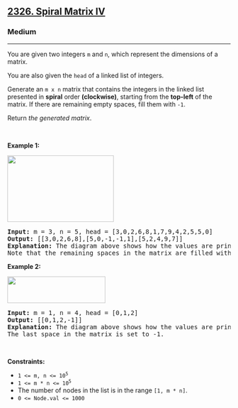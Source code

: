 <h2><a href="https://leetcode.com/problems/spiral-matrix-iv/?search=remove+outer&page=1">2326. Spiral Matrix IV</a></h2><h3>Medium</h3><hr><p>You are given two integers <code>m</code> and <code>n</code>, which represent the dimensions of a matrix.</p>

<p>You are also given the <code>head</code> of a linked list of integers.</p>

<p>Generate an <code>m x n</code> matrix that contains the integers in the linked list presented in <strong>spiral</strong> order <strong>(clockwise)</strong>, starting from the <strong>top-left</strong> of the matrix. If there are remaining empty spaces, fill them with <code>-1</code>.</p>

<p>Return <em>the generated matrix</em>.</p>

<p>&nbsp;</p>
<p><strong class="example">Example 1:</strong></p>
<img alt="" src="https://assets.leetcode.com/uploads/2022/05/09/ex1new.jpg" style="width: 240px; height: 150px;" />
<pre>
<strong>Input:</strong> m = 3, n = 5, head = [3,0,2,6,8,1,7,9,4,2,5,5,0]
<strong>Output:</strong> [[3,0,2,6,8],[5,0,-1,-1,1],[5,2,4,9,7]]
<strong>Explanation:</strong> The diagram above shows how the values are printed in the matrix.
Note that the remaining spaces in the matrix are filled with -1.
</pre>

<p><strong class="example">Example 2:</strong></p>
<img alt="" src="https://assets.leetcode.com/uploads/2022/05/11/ex2.jpg" style="width: 221px; height: 60px;" />
<pre>
<strong>Input:</strong> m = 1, n = 4, head = [0,1,2]
<strong>Output:</strong> [[0,1,2,-1]]
<strong>Explanation:</strong> The diagram above shows how the values are printed from left to right in the matrix.
The last space in the matrix is set to -1.</pre>

<p>&nbsp;</p>
<p><strong>Constraints:</strong></p>

<ul>
	<li><code>1 &lt;= m, n &lt;= 10<sup>5</sup></code></li>
	<li><code>1 &lt;= m * n &lt;= 10<sup>5</sup></code></li>
	<li>The number of nodes in the list is in the range <code>[1, m * n]</code>.</li>
	<li><code>0 &lt;= Node.val &lt;= 1000</code></li>
</ul>
